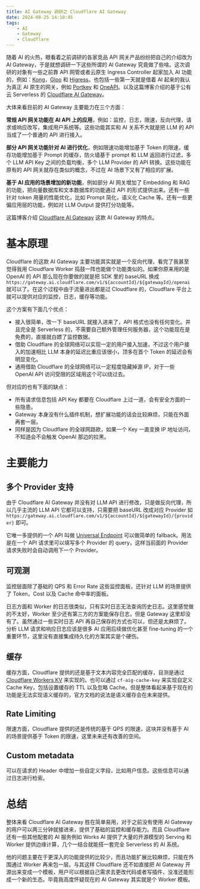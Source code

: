 ```yaml
---
title: AI Gateway 调研之 Cloudflare AI Gateway
date: 2024-08-25 14:10:45
tags:
    - AI
    - Gateway
    - Cloudflare
---
```


随着 AI 的火热，眼看着之前调研的各家竞品 API 网关产品纷纷把自己的介绍改为 AI Gateway，于是就想调研一下这些所谓的 AI Gateway 究竟做了些啥。这次调研的对象有一些之前靠 API 网管或者云原生 Ingress Controller 起家加入 AI 功能的，例如：[Kong](https://konghq.com/products/kong-ai-gateway)，[Gloo](https://www.solo.io/products/gloo-ai-gateway/) 和 [Higress](https://higress.io/en/)。也包括一些第一天就是借着 AI 起来的我认为真正 AI 原生的网关，例如 [Portkey](https://portkey.ai/features/ai-gateway) 和 [OneAPI](https://github.com/songquanpeng/one-api)。以及这篇博客介绍的基于公有云 Serverless 的 [Cloudflare AI Gateway](https://developers.cloudflare.com/ai-gateway/)。

大体来看目前的 AI Gateway 主要能力在三个方面：

**常规 API 网关功能在 AI API 上的应用**，例如：监控，日志，限速，反向代理，请求或响应改写，集成用户系统等。这些功能其实和 AI 关系不大就是把 LLM 的 API 当成了一个普通的 API 进行接入。

**部分 API 网关功能针对 AI 进行优化**，例如限速功能增加基于 Token 的限速，缓存功能增加基于 Prompt 的缓存，防火墙基于 prompt 和 LLM 返回进行过滤，多个 LLM API Key 之间的负载均衡，多个 LLM Provider 的 API 转换。这些功能在原有的 API 网关就存在类似的概念，不过在 AI 场景下又有了相应的扩展。

**基于 AI 应用的场景增加的新功能**，例如部分 AI 网关增加了 Embedding 和 RAG 的功能，把向量数据库和文本数据库的功能通过 API 的形式提供出来。还有一些针对 token 用量的性能优化，比如 Prompt 简化，语义化 Cache 等。还有一些更偏应用层的功能，例如对 LLM Output 提供打分功能等。

这篇博客介绍 [Cloudflare AI Gateway](https://developers.cloudflare.com/ai-gateway/) 这款 AI Gateway 的特点。

# 基本原理

Cloudflare 的这款 AI Gateway 主要功能其实就是一个反向代理，看完了我甚至觉得我用 Cloudflare Worker 捣鼓一阵也能做个功能类似的。如果你原来用的是 OpenAI 的 API 那么现在你要做的就是把 SDK 里的 baseURL 换成 `https://gateway.ai.cloudflare.com/v1/${accountId}/${gatewayId}/openai` 就可以了。在这个过程中由于流量进出都是过 Cloudflare 的，Cloudflare 平台上就可以提供对应的监控，日志，缓存等功能。

这个方案有下面几个优点：
- 接入很简单，改一下 baseURL 就接入进来了，API 格式也没有任何变化。并且完全是 Serverless 的，不需要自己额外管理任何服务器，这个功能现在是免费的，直接就白嫖了监控数据。
- 借助 Cloudflare 的全球网络可以实现一定的用户接入加速，不过这个用户接入的加速相比 LLM 本身的延迟比重应该很小，顶多在首个 Token 的延迟会有明显变化。
- 通用借助 Cloudflare 的全球网络可以一定程度隐藏掉源 IP，对于一些 OpenAI API 访问受限的区域用这个可以绕过去。

但对应的也有下面的缺点：
- 所有请求信息包括 API Key 都要在 Cloudflare 上过一道，会有安全方面的一些隐患。
- Gateway 本身没有什么插件机制，想扩展功能的话会比较麻烦，只能在外面再套一层。
- 同样是因为 Cloudflare 的全球网路欧，如果一个 Key 一直变换 IP 地址访问，不知道会不会触发 OpenAI 那边的拉黑。 

# 主要能力

## 多个 Provider 支持

由于 Cloudflare AI Gateway 并没有对 LLM API 进行修改，只是做反向代理，所以几乎主流的 LLM API 它都可以支持，只需要把 baseURL 改成对应 Provider 如 `https://gateway.ai.cloudflare.com/v1/${accountId}/${gatewayId}/{provider}` 即可。

它唯一多提供的一个 API 叫做 [Universal Endpoint](https://developers.cloudflare.com/ai-gateway/providers/universal/) 可以做简单的 fallback。用法是在一个 API 请求里可以填写多个 Provider 的 
query，这样当前面的 Provider 请求失败时会自动调用下一个 Provider。

## 可观测

监控层面除了基础的 QPS 和 Error Rate 这些监控面板，还针对 LLM 的场景提供了 Token，Cost 以及 Cache 命中率的面板。

日志方面和 Worker 的日志很类似，只有实时日志无法查询历史日志。这里感觉做的不太好，Worker 至少还有第三方的方案能保存日志，但是 Gateway 这里却没有了。虽然通过一些实时日志 API 再自己保存的方式也可以，但还是太麻烦了。分析 LLM 请求和响应日志应该是很多 AI 应用后续做优化甚至 fine-tuning 的一个重要环节，这里没有直接集成持久化的方案其实是个硬伤。

## 缓存

缓存方面，Cloudflare 提供的还是基于文本内容完全匹配的缓存，目测是通过 [Cloudflare Workers KV](https://developers.cloudflare.com/kv/) 来实现的。也可以通过 `cf-aig-cache-key` 来实现自定义 Cache Key，包括设置缓存的 TTL 以及忽略 Cache。但是整体看起来基于现在的功能是无法实现语义缓存的，官方文档的说法是语义缓存会在未来提供。

## Rate Limiting

限速方面，Cloudflare 提供的还是传统的基于 QPS 的限速，这块并没有基于 AI 的场景提供基于 Token 的限速，这里未来还有改善的空间。

## Custom metadata

可以在请求的 Header 中增加一些自定义字段，比如用户信息。这些信息可以通过日志进行检索。

# 总结

整体来看 Cloudflare AI Gateway 胜在简单易用，对于之前没有使用 AI Gateway 的用户可以两三分钟就接进来，提供了基础的监控和缓存能力。而且 Cloudflare 还有一些其他配套的 AI 服务例如 Works AI 提供了大量的开源模型的 Serving 和 Worker 提供边缘计算，几个一结合就能搭一套完全 Serverless 的 AI 系统。

他的问题主要在于更深入的功能提供的比较少，而且功能扩展比较麻烦，只能在外围通过 Worker 再来包一层。与其这样 Cloudflare 还不如直接把 AI Gateway 开源出来变成一个模板，用户可以根据自己需求去更改代码或者写插件，没准还能形成一个新的生态。毕竟我高度怀疑现在的 AI Gateway 其实就是个 Worker 模板。